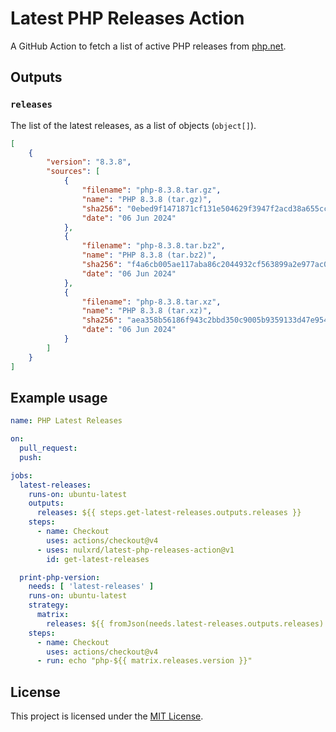# Latest PHP Releases Action

A GitHub Action to fetch a list of active PHP releases from [php.net](https://php.net).

## Outputs

### `releases`

The list of the latest releases, as a list of objects (`object[]`).

```json
[
    {
        "version": "8.3.8",
        "sources": [
            {
                "filename": "php-8.3.8.tar.gz",
                "name": "PHP 8.3.8 (tar.gz)",
                "sha256": "0ebed9f1471871cf131e504629f3947f2acd38a655cc31b036f99efd0e3dbdeb",
                "date": "06 Jun 2024"
            },
            {
                "filename": "php-8.3.8.tar.bz2",
                "name": "PHP 8.3.8 (tar.bz2)",
                "sha256": "f4a6cb005ae117aba86c2044932cf563899a2e977ac09781aa74b2161ddc563b",
                "date": "06 Jun 2024"
            },
            {
                "filename": "php-8.3.8.tar.xz",
                "name": "PHP 8.3.8 (tar.xz)",
                "sha256": "aea358b56186f943c2bbd350c9005b9359133d47e954cfc561385319ae5bb8d7",
                "date": "06 Jun 2024"
            }
        ]
    }
]
```

## Example usage

```yaml
name: PHP Latest Releases

on:
  pull_request:
  push:

jobs:
  latest-releases:
    runs-on: ubuntu-latest
    outputs:
      releases: ${{ steps.get-latest-releases.outputs.releases }}
    steps:
      - name: Checkout
        uses: actions/checkout@v4
      - uses: nulxrd/latest-php-releases-action@v1
        id: get-latest-releases

  print-php-version:
    needs: [ 'latest-releases' ]
    runs-on: ubuntu-latest
    strategy:
      matrix:
        releases: ${{ fromJson(needs.latest-releases.outputs.releases) }}
    steps:
      - name: Checkout
        uses: actions/checkout@v4
      - run: echo "php-${{ matrix.releases.version }}"
```

## License

This project is licensed under the [MIT License](LICENSE).

